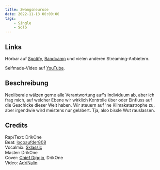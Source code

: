 ```yaml
---
title: Zwangsneurose
date: 2022-11-13 00:00:00
tags:
    - Single
    - Solo
---
```


## Links
Hörbar auf [Spotify](https://open.spotify.com/track/6Kre0n1I4yVqz9Ihhn6TcU?si=0fc70a906c904177), [Bandcamp](https://drikone.bandcamp.com/track/zwangsneurose) und vielen anderen Streaming-Anbietern.

Selfmade-Video auf [YouTube](https://www.youtube.com/watch?v=bxnyfQjEbJA).

## Beschreibung

Neoliberale wälzen gerne alle Verantwortung auf's Individuum ab, aber ich frag mich, auf welcher Ebene wir wirklich Kontrolle über oder Einfluss auf die Geschicke dieser Welt haben. Wir steuern auf 'ne Klimakatastrophe zu, aber irgendwie wird meistens nur gelabert. Tja, also bissle Wut rauslassen.

## Credits

Rap/Text: DrikOne  
Beat: [locoaufder808](https://www.youtube.com/channel/UCVQrDzGJO7Z4K0BaPONwe8w/videos?app=desktop)  
Vocalmix: [Sklassic](https://www.instagram.com/sklassic_muzik/)  
Master: DrikOne  
Cover: [Chief Diggin](https://www.instagram.com/chiefdiggin/), DrikOne  
Video: [AdriNalin](https://www.instagram.com/adrinalin_endlos/) 

